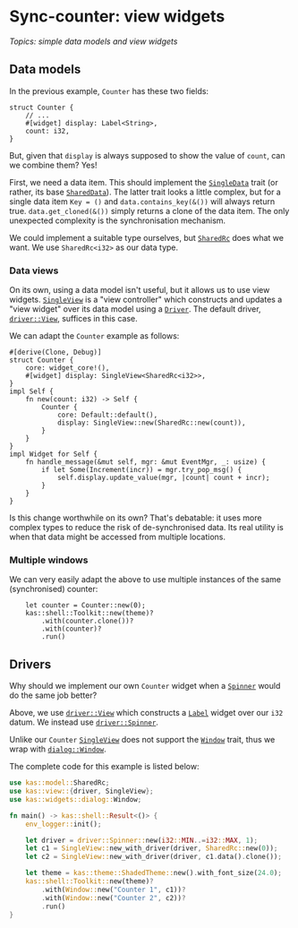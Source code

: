 # Sync-counter: view widgets

*Topics: simple data models and view widgets*

## Data models

In the previous example, `Counter` has these two fields:
```rust,ignore
struct Counter {
    // ...
    #[widget] display: Label<String>,
    count: i32,
}
```
But, given that `display` is always supposed to show the value of `count`,
can we combine them? Yes!

First, we need a data item. This should implement the [`SingleData`] trait
(or rather, its base [`SharedData`]). The latter trait looks a little complex, but for
a single data item `Key = ()` and `data.contains_key(&())` will always return
true. `data.get_cloned(&())` simply returns a clone of the data item.
The only unexpected complexity is the synchronisation mechanism.

We could implement a suitable type ourselves, but [`SharedRc`] does what we
want. We use `SharedRc<i32>` as our data type.

### Data views

On its own, using a data model isn't useful, but it allows us to use view
widgets. [`SingleView`] is a "view controller" which constructs and updates a
"view widget" over its data model using a [`Driver`]. The default driver,
[`driver::View`], suffices in this case.

We can adapt the `Counter` example as follows:
```rust,ignore
#[derive(Clone, Debug)]
struct Counter {
    core: widget_core!(),
    #[widget] display: SingleView<SharedRc<i32>>,
}
impl Self {
    fn new(count: i32) -> Self {
        Counter {
            core: Default::default(),
            display: SingleView::new(SharedRc::new(count)),
        }
    }
}
impl Widget for Self {
    fn handle_message(&mut self, mgr: &mut EventMgr, _: usize) {
        if let Some(Increment(incr)) = mgr.try_pop_msg() {
            self.display.update_value(mgr, |count| count + incr);
        }
    }
}
```

Is this change worthwhile on its own? That's debatable: it uses more complex
types to reduce the risk of de-synchronised data. Its real utility is when that
data might be accessed from multiple locations.

### Multiple windows

We can very easily adapt the above to use multiple instances of the same
(synchronised) counter:
```rust,ignore
    let counter = Counter::new(0);
    kas::shell::Toolkit::new(theme)?
        .with(counter.clone())?
        .with(counter)?
        .run()
```


## Drivers

Why should we implement our own `Counter` widget when a [`Spinner`] would do the
same job better?

Above, we use [`driver::View`] which constructs a [`Label`] widget over our
`i32` datum. We instead use [`driver::Spinner`].

Unlike our `Counter` [`SingleView`] does not support the [`Window`] trait, thus
we wrap with [`dialog::Window`].

The complete code for this example is listed below:

```rust
use kas::model::SharedRc;
use kas::view::{driver, SingleView};
use kas::widgets::dialog::Window;

fn main() -> kas::shell::Result<()> {
    env_logger::init();

    let driver = driver::Spinner::new(i32::MIN..=i32::MAX, 1);
    let c1 = SingleView::new_with_driver(driver, SharedRc::new(0));
    let c2 = SingleView::new_with_driver(driver, c1.data().clone());

    let theme = kas::theme::ShadedTheme::new().with_font_size(24.0);
    kas::shell::Toolkit::new(theme)?
        .with(Window::new("Counter 1", c1))?
        .with(Window::new("Counter 2", c2))?
        .run()
}
```

[`Spinner`]: https://docs.rs/kas/latest/kas/widgets/struct.Spinner.html
[`SingleData`]: https://docs.rs/kas/latest/kas/model/trait.SingleData.html
[`SharedData`]: https://docs.rs/kas/latest/kas/model/trait.SharedData.html
[`SharedRc`]: https://docs.rs/kas/latest/kas/model/struct.SharedRc.html
[`SingleView`]: https://docs.rs/kas/latest/kas/view/struct.SingleView.html
[`Driver`]: https://docs.rs/kas/latest/kas/view/trait.Driver.html
[`driver::Spinner`]: https://docs.rs/kas/latest/kas/view/driver/struct.Spinner.html
[`driver::View`]: https://docs.rs/kas/latest/kas/view/driver/struct.View.html
[`Label`]: https://docs.rs/kas/latest/kas/widgets/struct.Label.html
[`Window`]: https://docs.rs/kas/latest/kas/trait.Window.html
[`dialog::Window`]: https://docs.rs/kas/latest/kas/widgets/dialog/struct.Window.html
